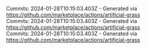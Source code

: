 Commits: 2024-01-28T10:15:03.403Z - Generated via https://github.com/marketplace/actions/artificial-grass
<br>
Commits: 2024-01-28T10:15:03.403Z - Generated via https://github.com/marketplace/actions/artificial-grass
<br>
Commits: 2024-01-28T10:15:03.403Z - Generated via https://github.com/marketplace/actions/artificial-grass
<br>
